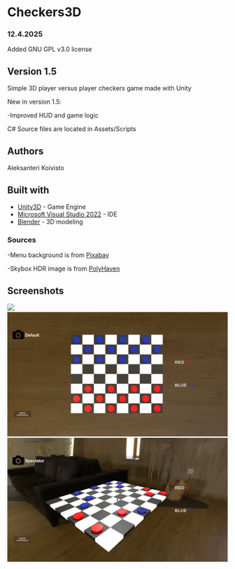 # Checkers3D

### 12.4.2025

Added GNU GPL v3.0 license

## Version 1.5

Simple 3D player versus player checkers game made with Unity

New in version 1.5:

-Improved HUD and game logic

C# Source files are located in Assets/Scripts

## Authors

Aleksanteri Koivisto

## Built with

* [Unity3D](https://unity3d.com/) - Game Engine
* [Microsoft Visual Studio 2022](https://visualstudio.microsoft.com/) - IDE
* [Blender](https://www.blender.org/) - 3D modeling

### Sources

-Menu background is from [Pixabay](https://pixabay.com/)

-Skybox HDR image is from [PolyHaven](https://polyhaven.com/hdris/skies)

## Screenshots
<img src="Screenshots/gamemenu.png" width="720">

<img src="Screenshots/defaultview.png" width="720">

<img src="Screenshots/freecamera.png" width="720">

